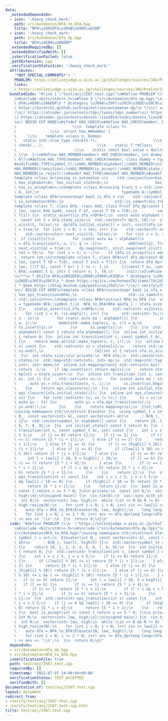 ```yaml
---
data:
  _extendedDependsOn:
  - icon: ':heavy_check_mark:'
    path: src/Automaton/NFA_to_DFA.hpp
    title: "NFA\u3092DFA\u306B\u5909\u63DB"
  - icon: ':heavy_check_mark:'
    path: src/Automaton/dfa_dp.hpp
    title: "DFA\u4E0A\u306EDP"
  _extendedRequiredBy: []
  _extendedVerifiedWith: []
  _isVerificationFailed: false
  _pathExtension: cpp
  _verificationStatusIcon: ':heavy_check_mark:'
  attributes:
    '*NOT_SPECIAL_COMMENTS*': ''
    PROBLEM: https://onlinejudge.u-aizu.ac.jp/challenges/sources/JAG/Prelim/2587
    links:
    - https://onlinejudge.u-aizu.ac.jp/challenges/sources/JAG/Prelim/2587
  bundledCode: "#line 1 \"test/aoj/2587.test.cpp\"\n#define PROBLEM \\\n  \"https://onlinejudge.u-aizu.ac.jp/challenges/sources/JAG/Prelim/2587\"\
    \n#include <bits/stdc++.h>\n#line 3 \"src/Automaton/dfa_dp.hpp\"\n/**\n * @title\
    \ DFA\u4E0A\u306EDP\n * @category \u30AA\u30FC\u30C8\u30DE\u30C8\u30F3\n * @see\
    \ https://kuretchi.github.io/blog/entries/automaton-dp/\n */\n// verify\u7528\
    :\n// https://atcoder.jp/contests/tdpc/tasks/tdpc_number\n// https://atcoder.jp/contests/abc029/tasks/abc029_d\n\
    // https://atcoder.jp/contests/donuts-live2014/tasks/donuts_live2014_2\n// https://atcoder.jp/contests/joi2012yo/tasks/joi2012yo_f\n\
    \n// BEGIN CUT HERE\n#ifndef HAS_CHECK\n#define HAS_CHECK(member, Dummy)     \
    \                         \\\n  template <class T>                           \
    \               \\\n  struct has_##member {                                  \
    \     \\\n    template <class U, Dummy>                                 \\\n \
    \   static std::true_type check(U *);                         \\\n    static std::false_type\
    \ check(...);                        \\\n    static T *mClass;               \
    \                          \\\n    static const bool value = decltype(check(mClass))::value;\
    \ \\\n  };\n#define HAS_MEMBER(member) HAS_CHECK(member, int dummy = (&U::member,\
    \ 0))\n#define HAS_TYPE(member) HAS_CHECK(member, class dummy = typename U::member)\n\
    #endif\nHAS_TYPE(symbol_t);\nHAS_MEMBER(alphabet);\nHAS_MEMBER(initial_state);\n\
    HAS_MEMBER(transition);\nHAS_MEMBER(is_accept);\nHAS_MEMBER(state_size);\nHAS_MEMBER(eps_transition);\n\
    HAS_MEMBER(is_reject);\n#undef HAS_TYPE\n#undef HAS_MEMBER\n#undef HAS_CHECK\n\
    template <class A>\nusing is_automaton =\n    std::conjunction<has_symbol_t<A>,\
    \ has_alphabet<A>, has_initial_state<A>,\n                     has_transition<A>,\
    \ has_is_accept<A>>;\ntemplate <class A>\nusing trans_t = std::invoke_result_t<decltype(&A::transition),\
    \ A, int,\n                                     typename A::symbol_t, int>;\n\
    template <class DFA>\nconstexpr bool is_dfa_v =\n    std::conjunction_v<has_state_size<DFA>,\
    \ is_automaton<DFA>,\n                       std::is_same<trans_t<DFA>, int>>;\n\
    template <class T, class DFA, class Add, class F>\nT dfa_dp(const DFA &dfa, int\
    \ len, const Add &add, const F &f, const T t0 = T(0),\n         const T init =\
    \ T(1)) {\n  static_assert(is_dfa_v<DFA>);\n  const auto alphabet = dfa.alphabet();\n\
    \  const int S = dfa.state_size;\n  std::vector<T> dp(S, t0);\n  std::vector<char>\
    \ visit(S, false);\n  dp[dfa.initial_state()] = init, visit[dfa.initial_state()]\
    \ = true;\n  for (int i = 0; i < len; i++) {\n    std::vector<T> next(S, t0);\n\
    \    std::vector<char> next_visit(S, false);\n    for (int s = S; s--;)\n    \
    \  if (visit[s])\n        for (const auto &a : alphabet)\n          if (int q\
    \ = dfa.transition(s, a, i); q != -1)\n            add(next[q], f(dp[s], a, i)),\
    \ next_visit[q] = true;\n    dp.swap(next), visit.swap(next_visit);\n  }\n  T\
    \ ret = t0;\n  for (int s = S; s--;)\n    if (dfa.is_accept(s)) add(ret, dp[s]);\n\
    \  return ret;\n}\ntemplate <class T, class DFA>\nT dfa_dp(const DFA &dfa, int\
    \ len, const T t0 = T(0), const T init = T(1)) {\n  return dfa_dp<T>(\n      dfa,\
    \ len, [](T &l, const T &r) { l += r; },\n      [](const T &v, const typename\
    \ DFA::symbol_t &, int) { return v; }, t0,\n      init);\n}\n#line 4 \"src/Automaton/NFA_to_DFA.hpp\"\
    \n/**\n * @title NFA\u3092DFA\u306B\u5909\u63DB\n * @category \u30AA\u30FC\u30C8\
    \u30DE\u30C8\u30F3\n * @see https://qiita.com/hotman78/items/74c2d5d246ba3b6b3836\n\
    \ * @see https://blog.knshnb.com/posts/aoj2587/\n */\n// verify\u7528\n// https://atcoder.jp/contests/abc050/tasks/arc066_b\n\
    \n// BEGIN CUT HERE\ntemplate <class NFA>\nconstexpr bool is_nfa_v =\n    std::conjunction_v<is_automaton<NFA>,\
    \ has_eps_transition<NFA>,\n                       std::is_same<trans_t<NFA>,\
    \ std::set<int>>>;\ntemplate <class NFA>\nstruct NFA_to_DFA {\n  using symbol_t\
    \ = typename NFA::symbol_t;\n  NFA_to_DFA(NFA &&nfa_) : state_size(0), nfa(std::move(nfa_))\
    \ {\n    static_assert(is_nfa_v<NFA>);\n    std::set<int> ss{initial_state_()};\n\
    \    for (int i = 0; !ss.empty(); i++) {\n      std::set<int> ts;\n      for (int\
    \ s : ss)\n        for (const auto &a : alphabet()) {\n          int q = transition_(s,\
    \ a, i);\n          memo[std::make_tuple(s, a, i)] = q;\n          if (q != -1)\
    \ ts.insert(q);\n        }\n      ss.swap(ts);\n    }\n  }\n  std::vector<symbol_t>\
    \ alphabet() const { return nfa.alphabet(); }\n  inline int initial_state() const\
    \ { return 0; }\n  inline int transition(int s, const symbol_t &c, int i) const\
    \ {\n    return memo.at(std::make_tuple(s, c, i));\n  }\n  inline bool is_accept(int\
    \ s) const {\n    std::set<int> ss = states[s];\n    return std::any_of(ss.begin(),\
    \ ss.end(),\n                       [&](int x) { return nfa.is_accept(x); });\n\
    \  }\n  int state_size;\n\n private:\n  NFA nfa;\n  std::vector<std::set<int>>\
    \ states;\n  std::map<std::set<int>, int> mp;\n  std::map<std::tuple<int, symbol_t,\
    \ int>, int> memo;\n  inline int mapping(const std::set<int> &ss) {\n    if (ss.empty())\
    \ return -1;\n    if (mp.count(ss)) return mp[ss];\n    return states.push_back(ss),\
    \ mp[ss] = state_size++;\n  }\n  inline int transition_(int s, const symbol_t\
    \ &c, int i) {\n    std::set<int> ss;\n    for (const auto &x : states[s]) {\n\
    \      auto ys = nfa.transition(x, c, i);\n      ss.insert(ys.begin(), ys.end());\n\
    \    }\n    return eps_closure(ss);\n  }\n  inline int initial_state_() { return\
    \ eps_closure({nfa.initial_state()}); }\n  inline int eps_closure(std::set<int>\
    \ ss) {\n    for (std::set<int> ts; ss != ts;) {\n      ts = ss;\n      for (const\
    \ auto &x : ts) {\n        auto ys = nfa.eps_transition(x);\n        ss.insert(ys.begin(),\
    \ ys.end());\n      }\n    }\n    return mapping(ss);\n  }\n};\n#line 6 \"test/aoj/2587.test.cpp\"\
    \nusing namespace std;\n\nstruct Elevator {\n  using symbol_t = int;\n  Elevator(int\
    \ N_, const vector<int> &l, const vector<int> &h)\n      : N(N_), low(l), high(h)\
    \ {}\n  std::vector<symbol_t> alphabet() const {\n    return {0, 1, 2, 3, 4, 5,\
    \ 6, 7, 8, 9};\n  }\n  int initial_state() const { return 0; }\n  std::set<int>\
    \ transition(int s, const symbol_t &c, int) const {\n    int i = s / 5, j = s\
    \ % 5;\n    if (i >= N) return {};\n    if (j == 1) {\n      if ((low[i] % 10)\
    \ <= c) return {5 * (i + 1)};\n    } else if (j == 2) {\n      return {5 * (i\
    \ + 1)};\n    } else if (j == 3) {\n      if (c <= (high[i] % 10)) return {5 *\
    \ (i + 1)};\n    } else if (j == 4) {\n      if ((low[i] % 10) <= c && c <= (high[i]\
    \ % 10)) return {5 * (i + 1)};\n    } else {\n      if (c == 0) return {};\n \
    \     int l = low[i] / 10, h = high[i] / 10;\n      if (l == h) {\n        if\
    \ (c == l) return {5 * i + 4};\n      } else {\n        if (c == l) return {5\
    \ * i + 1};\n        if (l < c && c < h) return {5 * i + 2};\n        if (c ==\
    \ h) return {5 * i + 3};\n      }\n    }\n    return {};\n  }\n  std::set<int>\
    \ eps_transition(int s) const {\n    int i = s / 5, j = s % 5;\n    if (j == 0\
    \ && low[i] / 10 == 0) {\n      if (high[i] / 10 == 0) return {5 * i + 4};\n \
    \     return {5 * i + 1};\n    }\n    return {};\n  }\n  bool is_accept(int s)\
    \ const { return s == 5 * N; }\n\n private:\n  const int N;\n  vector<int> low,\
    \ high;\n};\n\nsigned main() {\n  cin.tie(0);\n  ios::sync_with_stdio(false);\n\
    \  int N;\n  vector<int> low, high;\n  while (cin >> N && N != 0) {\n    low.resize(N),\
    \ high.resize(N);\n    for (int i = 0; i < N; i++) cin >> low[i] >> high[i];\n\
    \    auto dfa = NFA_to_DFA(Elevator(N, low, high));\n    long long ans = 0;\n\
    \    for (int i = N; i <= 2 * N; i++) ans += dfa_dp<long long>(dfa, i);\n    cout\
    \ << ans << '\\n';\n  }\n  return 0;\n}\n"
  code: "#define PROBLEM \\\n  \"https://onlinejudge.u-aizu.ac.jp/challenges/sources/JAG/Prelim/2587\"\
    \n#include <bits/stdc++.h>\n#include \"src/Automaton/dfa_dp.hpp\"\n#include \"\
    src/Automaton/NFA_to_DFA.hpp\"\nusing namespace std;\n\nstruct Elevator {\n  using\
    \ symbol_t = int;\n  Elevator(int N_, const vector<int> &l, const vector<int>\
    \ &h)\n      : N(N_), low(l), high(h) {}\n  std::vector<symbol_t> alphabet() const\
    \ {\n    return {0, 1, 2, 3, 4, 5, 6, 7, 8, 9};\n  }\n  int initial_state() const\
    \ { return 0; }\n  std::set<int> transition(int s, const symbol_t &c, int) const\
    \ {\n    int i = s / 5, j = s % 5;\n    if (i >= N) return {};\n    if (j == 1)\
    \ {\n      if ((low[i] % 10) <= c) return {5 * (i + 1)};\n    } else if (j ==\
    \ 2) {\n      return {5 * (i + 1)};\n    } else if (j == 3) {\n      if (c <=\
    \ (high[i] % 10)) return {5 * (i + 1)};\n    } else if (j == 4) {\n      if ((low[i]\
    \ % 10) <= c && c <= (high[i] % 10)) return {5 * (i + 1)};\n    } else {\n   \
    \   if (c == 0) return {};\n      int l = low[i] / 10, h = high[i] / 10;\n   \
    \   if (l == h) {\n        if (c == l) return {5 * i + 4};\n      } else {\n \
    \       if (c == l) return {5 * i + 1};\n        if (l < c && c < h) return {5\
    \ * i + 2};\n        if (c == h) return {5 * i + 3};\n      }\n    }\n    return\
    \ {};\n  }\n  std::set<int> eps_transition(int s) const {\n    int i = s / 5,\
    \ j = s % 5;\n    if (j == 0 && low[i] / 10 == 0) {\n      if (high[i] / 10 ==\
    \ 0) return {5 * i + 4};\n      return {5 * i + 1};\n    }\n    return {};\n \
    \ }\n  bool is_accept(int s) const { return s == 5 * N; }\n\n private:\n  const\
    \ int N;\n  vector<int> low, high;\n};\n\nsigned main() {\n  cin.tie(0);\n  ios::sync_with_stdio(false);\n\
    \  int N;\n  vector<int> low, high;\n  while (cin >> N && N != 0) {\n    low.resize(N),\
    \ high.resize(N);\n    for (int i = 0; i < N; i++) cin >> low[i] >> high[i];\n\
    \    auto dfa = NFA_to_DFA(Elevator(N, low, high));\n    long long ans = 0;\n\
    \    for (int i = N; i <= 2 * N; i++) ans += dfa_dp<long long>(dfa, i);\n    cout\
    \ << ans << '\\n';\n  }\n  return 0;\n}"
  dependsOn:
  - src/Automaton/dfa_dp.hpp
  - src/Automaton/NFA_to_DFA.hpp
  isVerificationFile: true
  path: test/aoj/2587.test.cpp
  requiredBy: []
  timestamp: '2022-07-07 14:09:04+09:00'
  verificationStatus: TEST_ACCEPTED
  verifiedWith: []
documentation_of: test/aoj/2587.test.cpp
layout: document
redirect_from:
- /verify/test/aoj/2587.test.cpp
- /verify/test/aoj/2587.test.cpp.html
title: test/aoj/2587.test.cpp
---
```

